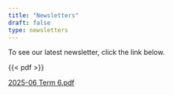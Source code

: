 ```yaml
---
title: "Newsletters"
draft: false
type: newsletters
---
```



To see our latest newsletter, click the link below.

{{< pdf >}}

[2025-06 Term 6.pdf](https://github.com/user-attachments/files/20933298/2025-06.Term.6.pdf)
